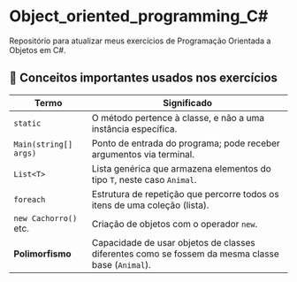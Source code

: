 # Object_oriented_programming_C#

Repositório para atualizar meus exercícios de Programação Orientada a Objetos em C#.

## 🧠 Conceitos importantes usados nos exercícios

| Termo                | Significado                                                                 |
|----------------------|-----------------------------------------------------------------------------|
| `static`             | O método pertence à classe, e não a uma instância específica.              |
| `Main(string[] args)`| Ponto de entrada do programa; pode receber argumentos via terminal.        |
| `List<T>`            | Lista genérica que armazena elementos do tipo `T`, neste caso `Animal`.    |
| `foreach`            | Estrutura de repetição que percorre todos os itens de uma coleção (lista). |
| `new Cachorro()` etc.| Criação de objetos com o operador `new`.                                   |
| **Polimorfismo**     | Capacidade de usar objetos de classes diferentes como se fossem da mesma classe base (`Animal`). |
